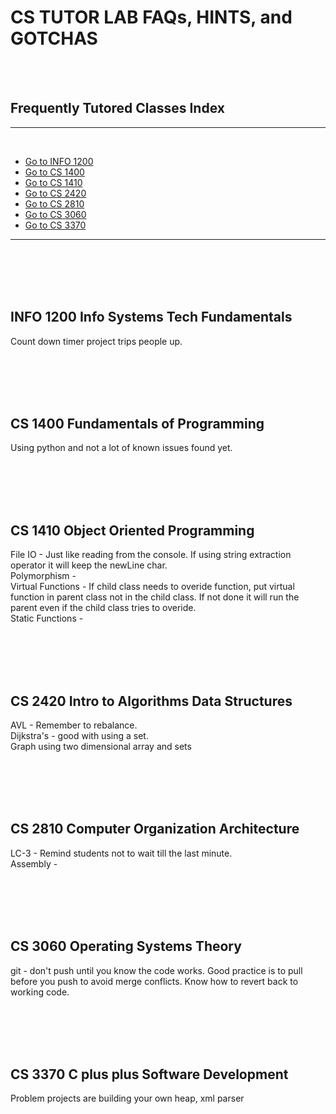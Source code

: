 # CS TUTOR LAB FAQs, HINTS, and GOTCHAS
<br><br>

## Frequently Tutored Classes Index
---
<br>

- [Go to INFO 1200](#INFO1200)
- [Go to CS 1400](#CS1400)
- [Go to CS 1410](#CS1410)
- [Go to CS 2420](#CS2420)
- [Go to CS 2810](#CS2810)
- [Go to CS 3060](#CS3060)
- [Go to CS 3370](#CS3370)

---

<br><br><br><br>

<a name="INFO1200"></a>
## INFO 1200 Info Systems Tech Fundamentals
Count down timer project trips people up.<br>

<br><br><br><br>
<a name="CS1400"></a>
## CS 1400 Fundamentals of Programming
Using python and not a lot of known issues found yet.<br>


<br><br><br><br>
<a name="CS1410"></a>
## CS 1410 Object Oriented Programming
File IO - Just like reading from the console. If using string extraction operator it will keep the newLine char.<br>
Polymorphism - <br>
Virtual Functions - If child class needs to overide function, put virtual function in parent class not in the child class. If not done it will run the parent even if the child class tries to overide.<br>
Static Functions - <br>


<br><br><br><br>
<a name="CS2420"></a>
## CS 2420 Intro to Algorithms Data Structures
AVL - Remember to rebalance. <br>
Dijkstra's - good with using a set.<br>
Graph using two dimensional array and sets<br>

<br><br><br><br>
<a name="CS2810"></a>
## CS 2810 Computer Organization Architecture
LC-3 - Remind students not to wait till the last minute.<br>
Assembly - <br>

<br><br><br><br>
<a name="CS3060"></a>
## CS 3060 Operating Systems Theory
git - don't push until you know the code works. Good practice is to pull before you push to avoid merge conflicts. Know how to revert back to working code.<br>


<br><br><br><br>
<a name="CS3370"></a>
## CS 3370 C plus plus Software Development
Problem projects are building your own heap, xml parser<br>

<br><br><br><br>